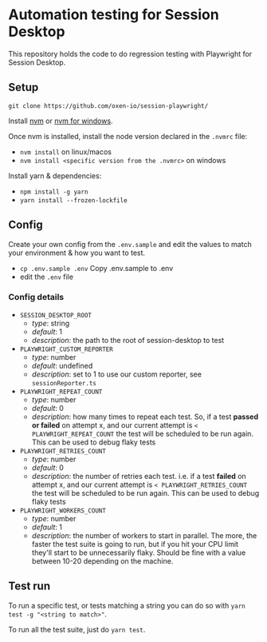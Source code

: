 # Automation testing for Session Desktop

This repository holds the code to do regression testing with Playwright for Session Desktop.

## Setup


`git clone https://github.com/oxen-io/session-playwright/`

Install [nvm](https://github.com/nvm-sh/nvm) or [nvm for windows](https://github.com/coreybutler/nvm-windows).

Once nvm is installed, install the node version declared in the `.nvmrc` file:
- `nvm install` on linux/macos
- `nvm install <specific version from the .nvmrc>` on windows

Install yarn & dependencies:
- `npm install -g yarn`
- `yarn install --frozen-lockfile`

## Config

Create your own config from the `.env.sample` and edit the values to match your environment & how you want to test.
- `cp .env.sample .env` Copy .env.sample to .env
- edit the `.env` file


### Config details

- `SESSION_DESKTOP_ROOT`
  - *type*: string
  - *default*: 1
  - *description*: the path to the root of session-desktop to test
- `PLAYWRIGHT_CUSTOM_REPORTER`
  - *type*: number
  - *default*: undefined
  - *description*: set to 1 to use our custom reporter, see `sessionReporter.ts`
- `PLAYWRIGHT_REPEAT_COUNT`
  - *type*: number
  - *default*: 0
  - *description*: how many times to repeat each test. So, if a test **passed or failed** on attempt x, and our current attempt is `< PLAYWRIGHT_REPEAT_COUNT` the test will be scheduled to be run again. This can be used to debug flaky tests
- `PLAYWRIGHT_RETRIES_COUNT`
  - *type*: number
  - *default*: 0
  - *description*: the number of retries each test. i.e. if a test **failed** on attempt x, and our current attempt is `< PLAYWRIGHT_RETRIES_COUNT` the test will be scheduled to be run again. This can be used to debug flaky tests
- `PLAYWRIGHT_WORKERS_COUNT`
  - *type*: number
  - *default*: 1
  - *description*: the number of workers to start in parallel. The more, the faster the test suite is going to run, but if you hit your CPU limit they'll start to be unnecessarily flaky. Should be fine with a value between 10-20 depending on the machine.


## Test run

To run a specific test, or tests matching a string you can do so with
`yarn test -g "<string to match>"`.

To run all the test suite, just do
`yarn test`.
